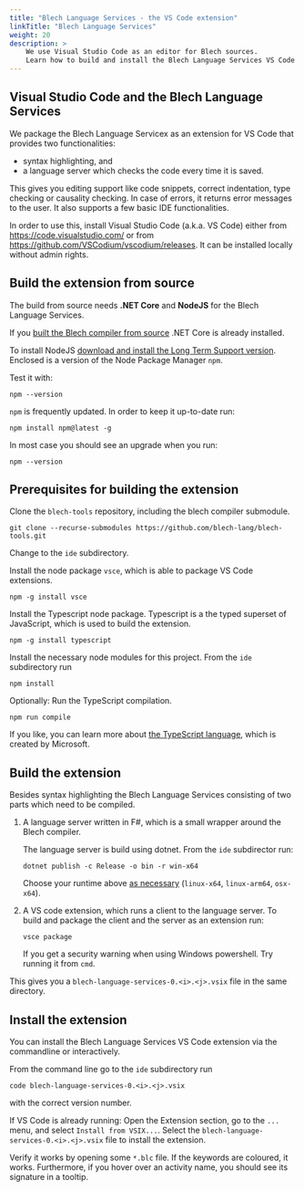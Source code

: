 ```yaml
---
title: "Blech Language Services - the VS Code extension"
linkTitle: "Blech Language Services"
weight: 20
description: >
    We use Visual Studio Code as an editor for Blech sources. 
    Learn how to build and install the Blech Language Services VS Code extension from source.
---
```


## Visual Studio Code and the Blech Language Services

We package the Blech Language Servicex as an extension for VS Code that provides two functionalities: 
- syntax highlighting, and 
- a language server which checks the code every time it is saved.

This gives you editing support like code snippets, correct indentation, type checking or causality checking. 
In case of errors, it returns error messages to the user.
It also supports a few basic IDE functionalities.

In order to use this, install Visual Studio Code (a.k.a. VS Code) either from https://code.visualstudio.com/ or from https://github.com/VSCodium/vscodium/releases. 
It can be installed locally without admin rights. 

## Build the extension from source

The build from source needs **.NET Core** and **NodeJS** for the Blech Language Services.

If you [built the Blech compiler from source](../../getting-started/blechc/#build-blechc-from-source) .NET Core is already installed.

To install NodeJS [download and install the Long Term Support version](https://nodejs.org/).
Enclosed is a version of the Node Package Manager `npm`.

Test it with:
```
npm --version
```

`npm` is frequently updated. In order to keep it up-to-date run:
```
npm install npm@latest -g
```

In most case you should see an upgrade when you run:
```
npm --version
```

## Prerequisites for building the extension

Clone the `blech-tools` repository, including the blech compiler submodule.

```
git clone --recurse-submodules https://github.com/blech-lang/blech-tools.git
```

Change to the `ide` subdirectory.

Install the node package `vsce`, which is able to package VS Code extensions.

```
npm -g install vsce
```

Install the Typescript node package. Typescript is a the typed superset of JavaScript, which is used to build the extension.

```
npm -g install typescript
```

Install the necessary node modules for this project.
From the `ide` subdirectory run 
```
npm install
```

Optionally: Run the TypeScript compilation. 
```
npm run compile
```

If you like, you can learn more about [the TypeScript language](https://www.typescriptlang.org), which is created by Microsoft.


## Build the extension

Besides syntax highlighting the Blech Language Services consisting of two parts which need to be compiled.

1. A language server written in F#, which is a small wrapper around the Blech compiler.
    
    The language server is build using dotnet. From the `ide` subdirector run:
    
    ```
    dotnet publish -c Release -o bin -r win-x64 
    ```
    Choose your runtime above [as necessary](https://docs.microsoft.com/de-de/dotnet/core/rid-catalog) (`linux-x64`, `linux-arm64`, `osx-x64`).

2. A VS code extension, which runs a client to the language server.
    To build and package the client and the server as an extension run: 
    
    ``` 
    vsce package
    ```  
    
    If you get a security warning when using Windows powershell. Try running it from `cmd`.


This gives you a `blech-language-services-0.<i>.<j>.vsix` file in the same directory. 


## Install the extension 

You can install the Blech Language Services VS Code extension via the commandline or interactively.

From the command line go to the `ide` subdirectory run
```
code blech-language-services-0.<i>.<j>.vsix
```
with the correct version number.

If VS Code is already running: 
Open the Extension section, go to the `...` menu, and select `Install from VSIX...`.
Select the `blech-language-services-0.<i>.<j>.vsix` file to install the extension.

Verify it works by opening some `*.blc` file. 
If the keywords are coloured, it works. 
Furthermore, if you hover over an activity name, you should see its signature in a tooltip.

